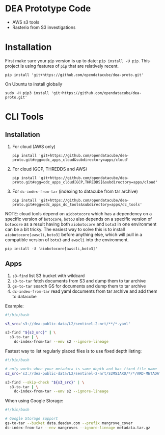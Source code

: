 DEA Prototype Code
==================

- AWS s3 tools
- Rasterio from S3 investigations

Installation
============

First make sure your `pip` version is up to date: `pip install -U pip`. This
project is using features of `pip` that are relatively recent.


```
pip install 'git+https://github.com/opendatacube/dea-proto.git'
```

On Ubuntu to install globally

```
sudo -H pip3 install 'git+https://github.com/opendatacube/dea-proto.git'
```


CLI Tools
=========

Installation
------------


1. For cloud (AWS only)
   ```
   pip install 'git+https://github.com/opendatacube/dea-proto.git#egg=odc_apps_cloud&subdirectory=apps/cloud'
   ```
2. For cloud (GCP, THREDDS and AWS)
   ```
   pip install 'git+https://github.com/opendatacube/dea-proto.git#egg=odc_apps_cloud[GCP,THREDDS]&subdirectory=apps/cloud'
   ```
2. For `dc-index-from-tar` (indexing to datacube from tar archive)
   ```
   pip install 'git+https://github.com/opendatacube/dea-proto.git#egg=odc_apps_dc_tools&subdirectory=apps/dc_tools'
   ```

NOTE: cloud tools depend on `aiobotocore` which has a dependency on a specific
version of `botocore`, `boto3` also depends on a specific version of `botocore`
as a result having both `aiobotocore` and `boto3` in one environment can be a bit
tricky. The easiest way to solve this is to install `aiobotocore[awscli,boto3]` before
anything else, which will pull in a compatible version of `boto3` and `awscli` into the
environment.

```
pip install -U 'aiobotocore[awscli,boto3]'
```

Apps
----

1. `s3-find` list S3 bucket with wildcard
2. `s3-to-tar` fetch documents from S3 and dump them to tar archive 
3. `gs-to-tar` search GS for documents and dump them to tar archive
4. `dc-index-from-tar` read yaml documents from tar archive and add them to datacube


Example:

```bash
#!/bin/bash

s3_src='s3://dea-public-data/L2/sentinel-2-nrt/**/*.yaml'

s3-find "${s3_src}" | \
  s3-to-tar | \
    dc-index-from-tar --env s2 --ignore-lineage
```

Fastest way to list regularly placed files is to use fixed depth listing:

```bash
#!/bin/bash

# only works when your metadata is same depth and has fixed file name
s3_src='s3://dea-public-data/L2/sentinel-2-nrt/S2MSIARD/*/*/ARD-METADATA.yaml'

s3-find --skip-check "${s3_src}" | \
  s3-to-tar | \
    dc-index-from-tar --env s2 --ignore-lineage
```

When using Google Storage:

```bash
#!/bin/bash

# Google Storage support
gs-to-tar --bucket data.deadev.com --prefix mangrove_cover
dc-index-from-tar --env mangroves --ignore-lineage metadata.tar.gz
```

